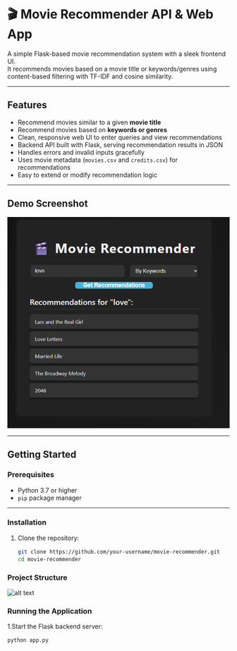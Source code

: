 # 🎬 Movie Recommender API & Web App

A simple Flask-based movie recommendation system with a sleek frontend UI.  
It recommends movies based on a movie title or keywords/genres using content-based filtering with TF-IDF and cosine similarity.

---

## Features

- Recommend movies similar to a given **movie title**  
- Recommend movies based on **keywords or genres**  
- Clean, responsive web UI to enter queries and view recommendations  
- Backend API built with Flask, serving recommendation results in JSON  
- Handles errors and invalid inputs gracefully  
- Uses movie metadata (`movies.csv` and `credits.csv`) for recommendations  
- Easy to extend or modify recommendation logic  

---

## Demo Screenshot

![Movie Recommender Screenshot](image.png)

---

## Getting Started

### Prerequisites

- Python 3.7 or higher  
- `pip` package manager  

---

### Installation

1. Clone the repository:

   ```bash
   git clone https://github.com/your-username/movie-recommender.git
   cd movie-recommender

### Project Structure
![alt text](image-2.png)

### Running the Application

1.Start the Flask backend server:
   ```bash 
   python app.py



